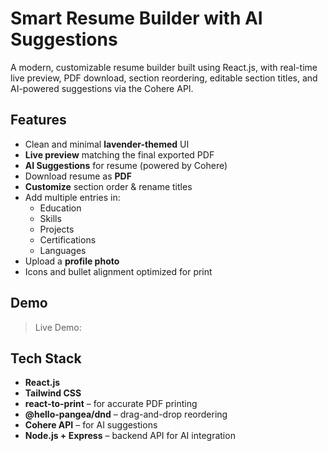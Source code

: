 # Smart Resume Builder with AI Suggestions

A modern, customizable resume builder built using React.js, with real-time live preview, PDF download, section reordering, editable section titles, and AI-powered suggestions via the Cohere API.

## Features

- Clean and minimal **lavender-themed** UI
- **Live preview** matching the final exported PDF
- **AI Suggestions** for resume (powered by Cohere)
- Download resume as **PDF**
- **Customize** section order & rename titles
- Add multiple entries in:
  - Education
  - Skills
  - Projects
  - Certifications
  - Languages
- Upload a **profile photo**
- Icons and bullet alignment optimized for print

## Demo

> Live Demo:

## Tech Stack

- **React.js**
- **Tailwind CSS**
- **react-to-print** – for accurate PDF printing
- **@hello-pangea/dnd** – drag-and-drop reordering
- **Cohere API** – for AI suggestions
- **Node.js + Express** – backend API for AI integration
